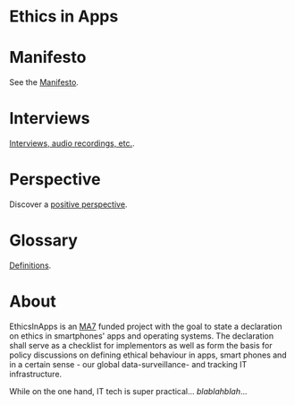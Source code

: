 # Ethics in Apps

# Manifesto

See the [Manifesto](manifesto/).

# Interviews

[Interviews, audio recordings, etc.](interviews/).

# Perspective

Discover a [positive perspective](perspective/).

# Glossary 

[Definitions](glossary/).


# About
EthicsInApps is an [MA7](https://www.wien.gv.at/kultur/abteilung/) funded project with the goal to state a declaration on ethics in smartphones' apps and operating systems.
The declaration shall serve as a checklist for implementors as well as form the basis for policy discussions on defining ethical behaviour in apps, smart phones and in a certain sense - our global data-surveillance- and tracking IT infrastructure.

While on the one hand, IT tech is super practical... _blablahblah_...




